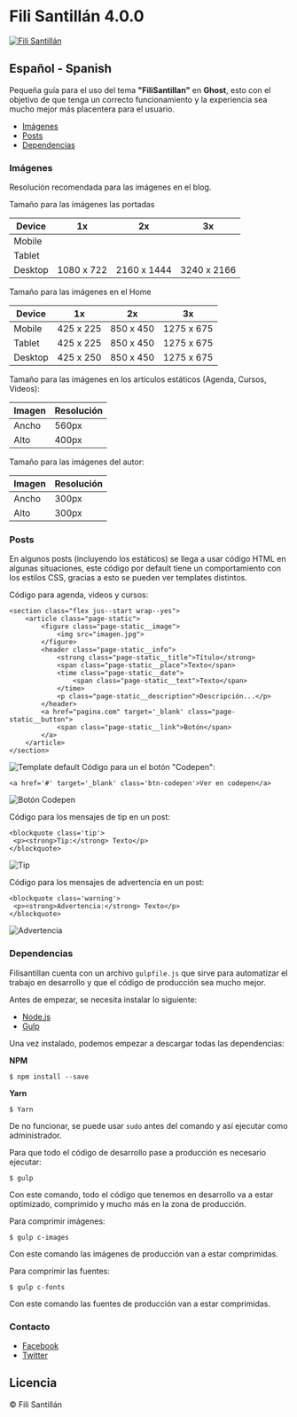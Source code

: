 # Fili Santillán 4.0.0

<a href="https://filisantillan.com"><img src="https://s-media-cache-ak0.pinimg.com/originals/b8/66/46/b86646fcffb185b5b56009475794684c.jpg" alt="Fili Santillán" /></a>

## Español - Spanish

Pequeña guía para el uso del tema **"FiliSantillan"** en **Ghost**, esto con el objetivo de que tenga un correcto funcionamiento y la experiencia sea mucho mejor más placentera para el usuario.

-   [Imágenes](#im%C3%A1genes)
-   [Posts](#posts)
-   [Dependencias](#dependencias)

### Imágenes

Resolución recomendada para las imágenes en el blog.

Tamaño para las imágenes las portadas

| Device  | 1x         | 2x          | 3x          |
| ------- | ---------- | ----------- | ----------- |
| Mobile  |            |             |             |
| Tablet  |            |             |             |
| Desktop | 1080 x 722 | 2160 x 1444 | 3240 x 2166 |

Tamaño para las imágenes en el Home

| Device  | 1x        | 2x        | 3x         |
| ------- | --------- | --------- | ---------- |
| Mobile  | 425 x 225 | 850 x 450 | 1275 x 675 |
| Tablet  | 425 x 225 | 850 x 450 | 1275 x 675 |
| Desktop | 425 x 250 | 850 x 450 | 1275 x 675 |

Tamaño para las imágenes en los artículos estáticos (Agenda, Cursos, Videos):

| Imagen | Resolución |
| ------ | ---------- |
| Ancho  | 560px      |
| Alto   | 400px      |

Tamaño para las imágenes del autor:

| Imagen | Resolución |
| ------ | ---------- |
| Ancho  | 300px      |
| Alto   | 300px      |

### Posts

En algunos posts (incluyendo los estáticos) se llega a usar código HTML en algunas situaciones, este código por default tiene un comportamiento con los estilos CSS, gracias a esto se pueden ver templates distintos.

Código para agenda, videos y cursos:

```
<section class="flex jus--start wrap--yes">
    <article class="page-static">
        <figure class="page-static__image">
            <img src="imagen.jpg">
        </figure>
        <header class="page-static__info">
            <strong class="page-static__title">Título</strong>
            <span class="page-static__place">Texto</span>
            <time class="page-static__date">
                <span class="page-static__text">Texto</span>
            </time>
            <p class="page-static__description">Descripción...</p>
        </header>
        <a href="pagina.com" target='_blank' class="page-static__button">
            <span class="page-static__link">Botón</span>
        </a>
    </article>
</section>
```

![Template default](https://s-media-cache-ak0.pinimg.com/originals/5a/13/d8/5a13d80e88dc7abe720529522c4e3adf.png)
Código para un el botón "Codepen":

```
<a href='#' target='_blank' class='btn-codepen'>Ver en codepen</a>
```

![Botón Codepen](https://s-media-cache-ak0.pinimg.com/originals/84/85/5f/84855f410b82280f3d3256fcfc5d357d.png)

Código para los mensajes de tip en un post:

```
<blockquote class='tip'>
 <p><strong>Tip:</strong> Texto</p>
</blockquote>
```

![Tip](https://s-media-cache-ak0.pinimg.com/originals/30/2a/f1/302af1274d68e41fcd549e4538f78ecf.png)

Código para los mensajes de advertencia en un post:

```
<blockquote class='warning'>
 <p><strong>Advertencia:</strong> Texto</p>
</blockquote>
```

![Advertencia](https://s-media-cache-ak0.pinimg.com/originals/ba/54/df/ba54dfb4e1c57fa17830150d90de112b.png)

### Dependencias

Filisantillan cuenta con un archivo `gulpfile.js` que sirve para automatizar el trabajo en desarrollo y que el código de producción sea mucho mejor.

Antes de empezar, se necesita instalar lo siguiente:

-   [Node.js](https://nodejs.org/es/)
-   [Gulp](http://gulpjs.com/)

Una vez instalado, podemos empezar a descargar todas las dependencias:

**NPM**

```
$ npm install --save
```

**Yarn**

```
$ Yarn
```

De no funcionar, se puede usar `sudo` antes del comando y así ejecutar como administrador.

Para que todo el código de desarrollo pase a producción es necesario ejecutar:

```
$ gulp
```

Con este comando, todo el código que tenemos en desarrollo va a estar optimizado, comprimido y mucho más en la zona de producción.

Para comprimir imágenes:

```
$ gulp c-images
```

Con este comando las imágenes de producción van a estar comprimidas.

Para comprimir las fuentes:

```
$ gulp c-fonts
```

Con este comando las fuentes de producción van a estar comprimidas.

### Contacto

-   [Facebook](https://www.facebook.com/FiliJS/)
-   [Twitter](https://twitter.com/FiliJS)

## Licencia

© Fili Santillán
